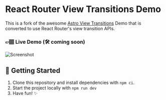 # React Router View Transitions Demo

This is a fork of the awesome [Astro View Transitions](https://github.com/Charca/astro-records) Demo that is converted to use React Router's view transition APIs.

### 👉🏽 Live Demo (🛠️ coming soon)

![Screenshot](./screenshot.png)

## 🚀 Getting Started

1. Clone this repository and install dependencies with `npm ci`.
2. Start the project locally with `npm run dev`
3. Have fun! ✨
